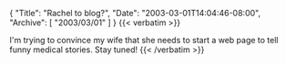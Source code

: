{
  "Title": "Rachel to blog?",
  "Date": "2003-03-01T14:04:46-08:00",
  "Archive": [
    "2003/03/01"
  ]
}
{{< verbatim >}}
<P>I'm trying to convince my wife that she needs to start a web page to tell funny medical stories.  Stay tuned!
{{< /verbatim >}}
